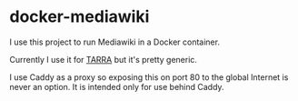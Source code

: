 # docker-mediawiki

I use this project to run Mediawiki in a Docker container.

Currently I use it for [TARRA](https://tarra.link) but it's pretty generic.

I use Caddy as a proxy so exposing this on port 80 to the global Internet is never an option.
It is intended only for use behind Caddy.


